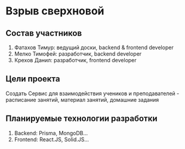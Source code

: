 # Взрыв сверхновой
## Состав участников
1. Фатахов Тимур: ведущий доски, backend & frontend developer
2. Мелко Тимофей: разработчик, backend developer
3. Крехов Данил: разработчик, frontend developer

## Цели проекта
Создать Сервис для взаимодействия учеников и преподавателей - расписание занятий,
материал занятий, домашние задания

## Планируемые технологии разработки
1. Backend: Prisma, MongoDB...
2. Frontend: React.JS, Solid.JS...

